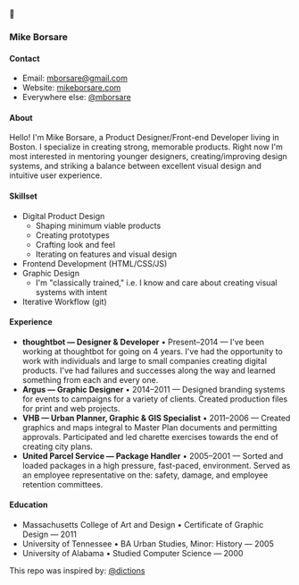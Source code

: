 🤝

### Mike Borsare

#### Contact

- Email: [mborsare@gmail.com](mailto:mborsare@gmail.com)
- Website: [mikeborsare.com](http://www.mikeborsare.com)
- Everywhere else: [@mborsare](//www.google.com/search?q=%22mborsare%22%20mike%20borsare)

#### About

Hello! I'm Mike Borsare, a Product Designer/Front-end Developer living in Boston. I specialize in creating strong, memorable products. Right now I'm most interested in mentoring younger designers, creating/improving design systems, and striking a balance between excellent visual design and intuitive user experience.

#### Skillset

- Digital Product Design
  - Shaping minimum viable products
  - Creating prototypes
  - Crafting look and feel
  - Iterating on features and visual design
- Frontend Development (HTML/CSS/JS)
- Graphic Design
  - I'm "classically trained," i.e. I know and care about creating visual systems with intent
- Iterative Workflow (git)

#### Experience

- **thoughtbot — Designer & Developer** • Present–2014 —
I've been working at thoughtbot for going on 4 years. I've had the opportunity to work with individuals and large to small companies creating digital products. I've had failures and successes along the way and learned something from each and every one.
- **Argus — Graphic Designer** • 2014–2011 — Designed branding systems for events to campaigns for a variety of clients. Created production files for print and web projects.
- **VHB — Urban Planner, Graphic & GIS Specialist** • 2011–2006 — Created graphics and maps integral to Master Plan documents and permitting approvals. Participated and led charette exercises towards the end of creating city plans.
- **United Parcel Service — Package Handler** • 2005–2001 — Sorted and loaded packages in a high pressure, fast-paced, environment. Served as an employee representative on the: safety, damage, and employee retention committees.

#### Education

- Massachusetts College of Art and Design • Certificate of Graphic Design — 2011
- University of Tennessee • BA Urban Studies, Minor: History — 2005
- University of Alabama • Studied Computer Science — 2000

This repo was inspired by: [@dictions](//github.com/dictions/resume/blob/master/README.md)
